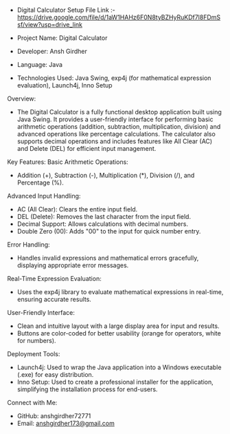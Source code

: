 * Digital Calculator Setup File Link :- https://drive.google.com/file/d/1aW1HAHz6F0N8tyBZHyRuKDf7l8FDmSsf/view?usp=drive_link

* Project Name: Digital Calculator
* Developer: Ansh Girdher
* Language: Java
* Technologies Used: Java Swing, exp4j (for mathematical expression evaluation), Launch4j, Inno Setup

Overview:
* The Digital Calculator is a fully functional desktop application built using Java Swing. It provides a user-friendly interface for performing basic arithmetic operations (addition, subtraction, multiplication, division) and advanced operations like percentage calculations. The calculator also supports decimal operations and includes features like All Clear (AC) and Delete (DEL) for efficient input management.

Key Features:
Basic Arithmetic Operations:
* Addition (+), Subtraction (-), Multiplication (*), Division (/), and Percentage (%).

Advanced Input Handling:
* AC (All Clear): Clears the entire input field.
* DEL (Delete): Removes the last character from the input field.
* Decimal Support: Allows calculations with decimal numbers.
* Double Zero (00): Adds "00" to the input for quick number entry.

Error Handling:
* Handles invalid expressions and mathematical errors gracefully, displaying appropriate error messages.

Real-Time Expression Evaluation:
* Uses the exp4j library to evaluate mathematical expressions in real-time, ensuring accurate results.

User-Friendly Interface:
* Clean and intuitive layout with a large display area for input and results.
* Buttons are color-coded for better usability (orange for operators, white for numbers).

Deployment Tools:
* Launch4j: Used to wrap the Java application into a Windows executable (.exe) for easy distribution.
* Inno Setup: Used to create a professional installer for the application, simplifying the installation process for end-users.

Connect with Me:
* GitHub: anshgirdher72771
* Email: anshgirdher173@gmail.com

